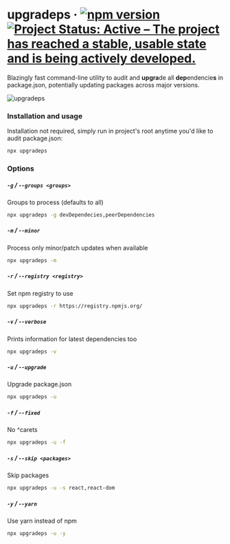 # upgradeps &middot; [![npm version](https://badge.fury.io/js/upgradeps.svg)](https://www.npmjs.com/package/upgradeps)&nbsp;[![Project Status: Active – The project has reached a stable, usable state and is being actively developed.](https://www.repostatus.org/badges/latest/active.svg)](https://www.repostatus.org/#active)

Blazingly fast command-line utility to audit and **upgra**de all **dep**endencie**s** in package.json, potentially updating packages across major versions.

![upgradeps](https://user-images.githubusercontent.com/4450399/184115801-ca0fa405-32f3-49b3-9db3-bfb86a804845.png)

### Installation and usage

Installation not required, simply run in project's root anytime you'd like to audit package.json:

```sh
npx upgradeps
```

### Options

##### `-g` / `--groups <groups>`

Groups to process (defaults to all)

```sh
npx upgradeps -g devDependecies,peerDependencies
```

##### `-m` / `--minor`

Process only minor/patch updates when available

```sh
npx upgradeps -m
```

##### `-r` / `--registry <registry>`

Set npm registry to use

```sh
npx upgradeps -r https://registry.npmjs.org/
```

##### `-v` / `--verbose`

Prints information for latest dependencies too

```sh
npx upgradeps -v
```

##### `-u` / `--upgrade`

Upgrade package.json

```sh
npx upgradeps -u
```

##### `-f` / `--fixed`

No ^carets

```sh
npx upgradeps -u -f
```

##### `-s` / `--skip <packages>`

Skip packages

```sh
npx upgradeps -u -s react,react-dom
```

##### `-y` / `--yarn`

Use yarn instead of npm

```sh
npx upgradeps -u -y
```
